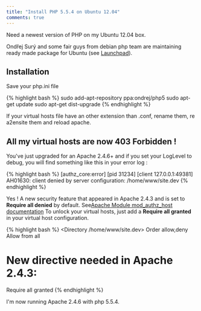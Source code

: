 ```yaml
---
title: "Install PHP 5.5.4 on Ubuntu 12.04"
comments: true
---
```


Need a newest version of PHP on my Ubuntu 12.04 box.

Ondřej Surý and some fair guys from debian php team are maintaining ready made package for Ubuntu (see [Launchpad][Ondrej launchpad]).

## Installation

Save your php.ini file

{% highlight bash %}
sudo add-apt-repository ppa:ondrej/php5
sudo apt-get update
sudo apt-get dist-upgrade
{% endhighlight %}

If your virtual hosts file have an other extension than .conf, rename them, re a2ensite them and reload apache.

## All my virtual hosts are now 403 Forbidden !

You've just upgraded for an Apache 2.4.6+ and if you set your LogLevel to debug, you will find something like this in your error log :

{% highlight bash %}
[authz_core:error] [pid 31234] [client 127.0.0.1:49381] AH01630: client denied by server configuration: /home/www/site.dev
{% endhighlight %}

Yes ! A new security feature that appeared in Apache 2.4.3 and is set to __Require all denied__ by default. See[Apache Module mod_authz_host documentation](http://httpd.apache.org/docs/2.4/mod/mod_authz_host.html)
To unlock your virtual hosts, just add a __Require all granted__ in your virtual host configuration.

{% highlight bash %}
<Directory /home/www/site.dev>
   Order allow,deny
   Allow from all
   # New directive needed in Apache 2.4.3:
   Require all granted
</Directory>
{% endhighlight %}

I'm now running Apache 2.4.6 with php 5.5.4.

[Ondrej launchpad]: https://launchpad.net/~ondrej/+archive/php5
